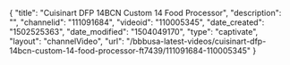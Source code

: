 {
    "title": "Cuisinart DFP 14BCN Custom 14 Food Processor",
    "description": "",
    "channelid": "111091684",
    "videoid": "110005345",
    "date_created": "1502525363",
    "date_modified": "1504049170",
    "type": "captivate",
    "layout": "channelVideo",
    "url": "\/bbbusa-latest-videos\/cuisinart-dfp-14bcn-custom-14-food-processor-ft7439\/111091684-110005345"
}